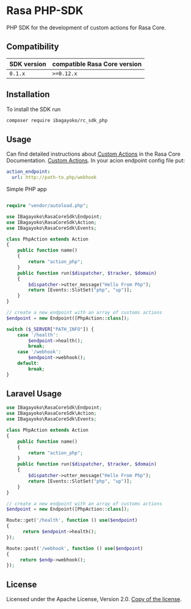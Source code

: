# Rasa PHP-SDK


PHP SDK for the development of custom actions for Rasa Core.

## Compatibility

| SDK version   | compatible Rasa Core version           |
|---------------|----------------------------------------|
| `0.1.x`       | `>=0.12.x`                             |


## Installation

To install the SDK run

```bash
composer require ibagayoko/rc_sdk_php
```

## Usage
Can find detailed instructions about [Custom Actions](https://rasa.com/docs/core/customactions) in the Rasa Core Documentation.
[Custom Actions](https://rasa.com/docs/core/customactions).
In your acion endpoint config file put:
```yml
action_endpoint:
  url: http://path-to.php/webhook

```
Simple PHP app
```php

require "vendor/autoload.php";

use IBagayoko\RasaCoreSdk\Endpoint;
use IBagayoko\RasaCoreSdk\Action;
use IBagayoko\RasaCoreSdk\Events;

class PhpAction extends Action 
{
    public function name()
    {
        return "action_php";
    }
    public function run($dispatcher, $tracker, $domain)
    {
        $dispatcher->utter_message("Hello From Php");
        return [Events::SlotSet("php", "up")];
    }
}

// create a new endpoint with an array of customs actions
$endpoint = new Endpoint([PhpAction::class]);

switch ($_SERVER["PATH_INFO"]) {
    case '/health':
        $endpoint->health();
        break;
    case '/webhook':
        $endpoint->webhook();
    default:
        break;
}


```

## Laravel Usage

```php
use IBagayoko\RasaCoreSdk\Endpoint;
use IBagayoko\RasaCoreSdk\Action;
use IBagayoko\RasaCoreSdk\Events;

class PhpAction extends Action 
{
    public function name()
    {
        return "action_php";
    }
    public function run($dispatcher, $tracker, $domain)
    {
        $dispatcher->utter_message("Hello From Php");
        return [Events::SlotSet("php", "up")];
    }
}

// create a new endpoint with an array of customs actions
$endpoint = new Endpoint([PhpAction::class]);

Route::get('/health', function () use($endpoint)
{
	  return $endpoint->health();
});

Route::post('/webhook', function () use($endpoint)
{
	 return $endp->webhook();
});
```


## License
Licensed under the Apache License, Version 2.0. [Copy of the license](LICENSE).